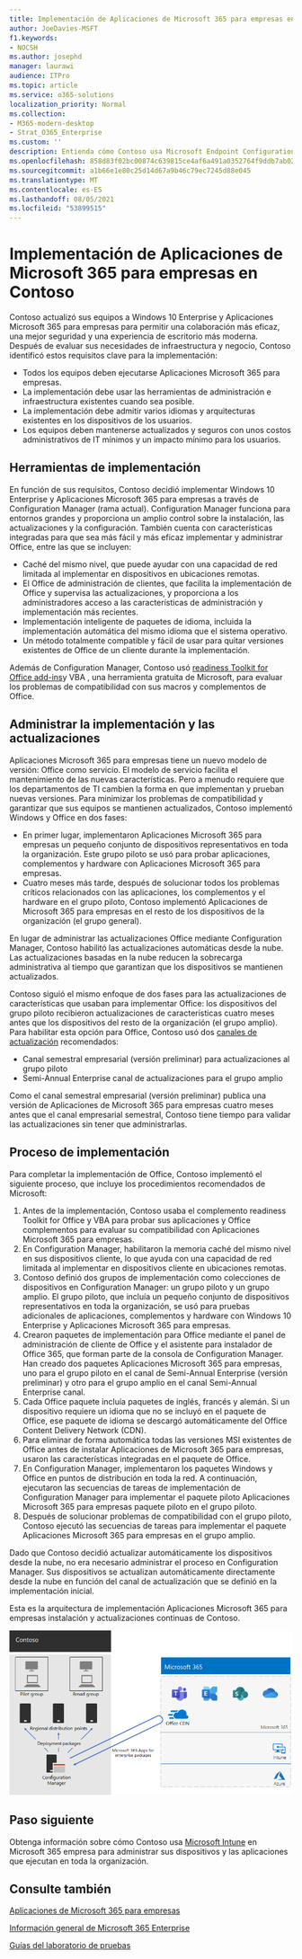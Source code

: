 ```yaml
---
title: Implementación de Aplicaciones de Microsoft 365 para empresas en Contoso
author: JoeDavies-MSFT
f1.keywords:
- NOCSH
ms.author: josephd
manager: laurawi
audience: ITPro
ms.topic: article
ms.service: o365-solutions
localization_priority: Normal
ms.collection:
- M365-modern-desktop
- Strat_O365_Enterprise
ms.custom: ''
description: Entienda cómo Contoso usa Microsoft Endpoint Configuration Manager para implementar Aplicaciones de Microsoft 365 para empresas.
ms.openlocfilehash: 858d83f02bc00874c639815ce4af6a491a0352764f9ddb7ab024d3d9fc37ebe7
ms.sourcegitcommit: a1b66e1e80c25d14d67a9b46c79ec7245d88e045
ms.translationtype: MT
ms.contentlocale: es-ES
ms.lasthandoff: 08/05/2021
ms.locfileid: "53899515"
---
```

# <a name="microsoft-365-apps-for-enterprise-deployment-for-contoso"></a>Implementación de Aplicaciones de Microsoft 365 para empresas en Contoso

Contoso actualizó sus equipos a Windows 10 Enterprise y Aplicaciones Microsoft 365 para empresas para permitir una colaboración más eficaz, una mejor seguridad y una experiencia de escritorio más moderna. Después de evaluar sus necesidades de infraestructura y negocio, Contoso identificó estos requisitos clave para la implementación:

- Todos los equipos deben ejecutarse Aplicaciones Microsoft 365 para empresas.
- La implementación debe usar las herramientas de administración e infraestructura existentes cuando sea posible.
- La implementación debe admitir varios idiomas y arquitecturas existentes en los dispositivos de los usuarios.
- Los equipos deben mantenerse actualizados y seguros con unos costos administrativos de IT mínimos y un impacto mínimo para los usuarios.

## <a name="deployment-tools"></a>Herramientas de implementación

En función de sus requisitos, Contoso decidió implementar Windows 10 Enterprise y Aplicaciones Microsoft 365 para empresas a través de Configuration Manager (rama actual). Configuration Manager funciona para entornos grandes y proporciona un amplio control sobre la instalación, las actualizaciones y la configuración. También cuenta con características integradas para que sea más fácil y más eficaz implementar y administrar Office, entre las que se incluyen:

- Caché del mismo nivel, que puede ayudar con una capacidad de red limitada al implementar en dispositivos en ubicaciones remotas.
- El Office de administración de clientes, que facilita la implementación de Office y supervisa las actualizaciones, y proporciona a los administradores acceso a las características de administración y implementación más recientes.
- Implementación inteligente de paquetes de idioma, incluida la implementación automática del mismo idioma que el sistema operativo.
- Un método totalmente compatible y fácil de usar para quitar versiones existentes de Office de un cliente durante la implementación.

Además de Configuration Manager, Contoso usó [readiness Toolkit for Office add-ins](/deployoffice/readiness-toolkit-application-compatibility-microsoft-365-apps)y VBA , una herramienta gratuita de Microsoft, para evaluar los problemas de compatibilidad con sus macros y complementos de Office.

## <a name="managing-deployment-and-updates"></a>Administrar la implementación y las actualizaciones

Aplicaciones Microsoft 365 para empresas tiene un nuevo modelo de versión: Office como servicio. El modelo de servicio facilita el mantenimiento de las nuevas características. Pero a menudo requiere que los departamentos de TI cambien la forma en que implementan y prueban nuevas versiones. Para minimizar los problemas de compatibilidad y garantizar que sus equipos se mantienen actualizados, Contoso implementó Windows y Office en dos fases:

- En primer lugar, implementaron Aplicaciones Microsoft 365 para empresas un pequeño conjunto de dispositivos representativos en toda la organización. Este grupo piloto se usó para probar aplicaciones, complementos y hardware con Aplicaciones Microsoft 365 para empresas.
- Cuatro meses más tarde, después de solucionar todos los problemas críticos relacionados con las aplicaciones, los complementos y el hardware en el grupo piloto, Contoso implementó Aplicaciones de Microsoft 365 para empresas en el resto de los dispositivos de la organización (el grupo general).

En lugar de administrar las actualizaciones Office mediante Configuration Manager, Contoso habilitó las actualizaciones automáticas desde la nube. Las actualizaciones basadas en la nube reducen la sobrecarga administrativa al tiempo que garantizan que los dispositivos se mantienen actualizados.

Contoso siguió el mismo enfoque de dos fases para las actualizaciones de características que usaban para implementar Office: los dispositivos del grupo piloto recibieron actualizaciones de características cuatro meses antes que los dispositivos del resto de la organización (el grupo amplio). Para habilitar esta opción para Office, Contoso usó dos [canales de actualización](/DeployOffice/overview-update-channels) recomendados:

- Canal semestral empresarial (versión preliminar) para actualizaciones al grupo piloto
- Semi-Annual Enterprise canal de actualizaciones para el grupo amplio

Como el canal semestral empresarial (versión preliminar) publica una versión de Aplicaciones de Microsoft 365 para empresas cuatro meses antes que el canal empresarial semestral, Contoso tiene tiempo para validar las actualizaciones sin tener que administrarlas.

## <a name="deployment-process"></a>Proceso de implementación

Para completar la implementación de Office, Contoso implementó el siguiente proceso, que incluye los procedimientos recomendados de Microsoft:

1. Antes de la implementación, Contoso usaba el complemento readiness Toolkit for Office y VBA para probar sus aplicaciones y Office complementos para evaluar su compatibilidad con Aplicaciones Microsoft 365 para empresas.
1. En Configuration Manager, habilitaron la memoria caché del mismo nivel en sus dispositivos cliente, lo que ayuda con una capacidad de red limitada al implementar en dispositivos cliente en ubicaciones remotas. 
1. Contoso definió dos grupos de implementación como colecciones de dispositivos en Configuration Manager: un grupo piloto y un grupo amplio. El grupo piloto, que incluía un pequeño conjunto de dispositivos representativos en toda la organización, se usó para pruebas adicionales de aplicaciones, complementos y hardware con Windows 10 Enterprise y Aplicaciones Microsoft 365 para empresas.
1. Crearon paquetes de implementación para Office mediante el panel de administración de cliente de Office y el asistente para instalador de Office 365, que forman parte de la consola de Configuration Manager. Han creado dos paquetes Aplicaciones Microsoft 365 para empresas, uno para el grupo piloto en el canal de Semi-Annual Enterprise (versión preliminar) y otro para el grupo amplio en el canal Semi-Annual Enterprise canal.
2. Cada Office paquete incluía paquetes de inglés, francés y alemán. Si un dispositivo requiere un idioma que no se incluyó en el paquete de Office, ese paquete de idioma se descargó automáticamente del Office Content Delivery Network (CDN).
3. Para eliminar de forma automática todas las versiones MSI existentes de Office antes de instalar Aplicaciones de Microsoft 365 para empresas, usaron las características integradas en el paquete de Office.
4. En Configuration Manager, implementaron los paquetes Windows y Office en puntos de distribución en toda la red. A continuación, ejecutaron las secuencias de tareas de implementación de Configuration Manager para implementar el paquete piloto Aplicaciones Microsoft 365 para empresas paquete piloto en el grupo piloto.
5. Después de solucionar problemas de compatibilidad con el grupo piloto, Contoso ejecutó las secuencias de tareas para implementar el paquete Aplicaciones Microsoft 365 para empresas en el grupo amplio.

Dado que Contoso decidió actualizar automáticamente los dispositivos desde la nube, no era necesario administrar el proceso en Configuration Manager. Sus dispositivos se actualizan automáticamente directamente desde la nube en función del canal de actualización que se definió en la implementación inicial.

Esta es la arquitectura de implementación Aplicaciones Microsoft 365 para empresas instalación y actualizaciones continuas de Contoso.

![La infraestructura de implementación de Contoso para Aplicaciones Microsoft 365 para empresas](../media/contoso-o365pp/contoso-o365pp-fig1.png)
 
## <a name="next-step"></a>Paso siguiente

Obtenga información sobre cómo Contoso usa [Microsoft Intune](contoso-mdm.md) en Microsoft 365 empresa para administrar sus dispositivos y las aplicaciones que ejecutan en toda la organización.

## <a name="see-also"></a>Consulte también

[Aplicaciones de Microsoft 365 para empresas](/deployoffice/deployment-guide-microsoft-365-apps)

[Información general de Microsoft 365 Enterprise](microsoft-365-overview.md)

[Guías del laboratorio de pruebas](m365-enterprise-test-lab-guides.md)